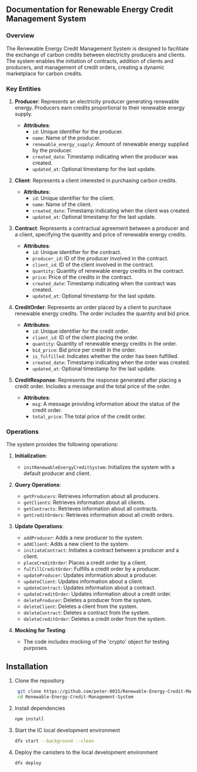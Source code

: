 ## Documentation for Renewable Energy Credit Management System

### Overview

The Renewable Energy Credit Management System is designed to facilitate the exchange of carbon credits between electricity producers and clients. The system enables the initiation of contracts, addition of clients and producers, and management of credit orders, creating a dynamic marketplace for carbon credits.

### Key Entities

1. **Producer**: Represents an electricity producer generating renewable energy. Producers earn credits proportional to their renewable energy supply.

   - **Attributes**:
     - `id`: Unique identifier for the producer.
     - `name`: Name of the producer.
     - `renewable_energy_supply`: Amount of renewable energy supplied by the producer.
     - `created_date`: Timestamp indicating when the producer was created.
     - `updated_at`: Optional timestamp for the last update.

2. **Client**: Represents a client interested in purchasing carbon credits.

   - **Attributes**:
     - `id`: Unique identifier for the client.
     - `name`: Name of the client.
     - `created_date`: Timestamp indicating when the client was created.
     - `updated_at`: Optional timestamp for the last update.

3. **Contract**: Represents a contractual agreement between a producer and a client, specifying the quantity and price of renewable energy credits.

   - **Attributes**:
     - `id`: Unique identifier for the contract.
     - `producer_id`: ID of the producer involved in the contract.
     - `client_id`: ID of the client involved in the contract.
     - `quantity`: Quantity of renewable energy credits in the contract.
     - `price`: Price of the credits in the contract.
     - `created_date`: Timestamp indicating when the contract was created.
     - `updated_at`: Optional timestamp for the last update.

4. **CreditOrder**: Represents an order placed by a client to purchase renewable energy credits. The order includes the quantity and bid price.

   - **Attributes**:
     - `id`: Unique identifier for the credit order.
     - `client_id`: ID of the client placing the order.
     - `quantity`: Quantity of renewable energy credits in the order.
     - `bid_price`: Bid price per credit in the order.
     - `is_fulfilled`: Indicates whether the order has been fulfilled.
     - `created_date`: Timestamp indicating when the order was created.
     - `updated_at`: Optional timestamp for the last update.

5. **CreditResponse**: Represents the response generated after placing a credit order. Includes a message and the total price of the order.

   - **Attributes**:
     - `msg`: A message providing information about the status of the credit order.
     - `total_price`: The total price of the credit order.

### Operations

The system provides the following operations:

1. **Initialization**:
   - `initRenewableEnergyCreditSystem`: Initializes the system with a default producer and client.

2. **Query Operations**:
   - `getProducers`: Retrieves information about all producers.
   - `getClients`: Retrieves information about all clients.
   - `getContracts`: Retrieves information about all contracts.
   - `getCreditOrders`: Retrieves information about all credit orders.

3. **Update Operations**:
   - `addProducer`: Adds a new producer to the system.
   - `addClient`: Adds a new client to the system.
   - `initiateContract`: Initiates a contract between a producer and a client.
   - `placeCreditOrder`: Places a credit order by a client.
   - `fulfillCreditOrder`: Fulfills a credit order by a producer.
   - `updateProducer`: Updates information about a producer.
   - `updateClient`: Updates information about a client.
   - `updateContract`: Updates information about a contract.
   - `updateCreditOrder`: Updates information about a credit order.
   - `deleteProducer`: Deletes a producer from the system.
   - `deleteClient`: Deletes a client from the system.
   - `deleteContract`: Deletes a contract from the system.
   - `deleteCreditOrder`: Deletes a credit order from the system.

4. **Mocking for Testing**:
   - The code includes mocking of the 'crypto' object for testing purposes.

## Installation

1. Clone the repository

   ```bash
    git clone https://github.com/peter-0015/Renewable-Energy-Credit-Management-System.git
    cd Renewable-Energy-Credit-Management-System
    ```

2. Install dependencies

    ```bash
    npm install
    ```

3. Start the IC local development environment

    ```bash
    dfx start --background --clean
    ```

4. Deploy the canisters to the local development environment

    ```bash
    dfx deploy
    ```
